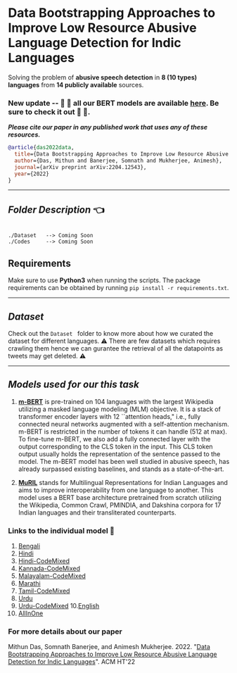 # Data Bootstrapping Approaches to Improve Low Resource Abusive Language Detection for Indic Languages
Solving the problem of **abusive speech detection** in **8 (10 types) languages** from **14 publicly available** sources.

### New update -- :tada: :tada: all our BERT models are available [here](https://huggingface.co/Hate-speech-CNERG). Be sure to check it out :tada: :tada:.


***Please cite our paper in any published work that uses any of these resources.***

~~~bibtex
@article{das2022data,
  title={Data Bootstrapping Approaches to Improve Low Resource Abusive Language Detection for Indic Languages},
  author={Das, Mithun and Banerjee, Somnath and Mukherjee, Animesh},
  journal={arXiv preprint arXiv:2204.12543},
  year={2022}
}
~~~

------------------------------------------
***Folder Description*** :point_left:
------------------------------------------
~~~

./Dataset   --> Coming Soon
./Codes     --> Coming Soon
~~~
## Requirements 

Make sure to use **Python3** when running the scripts. The package requirements can be obtained by running `pip install -r requirements.txt`.

------------------------------------------
***Dataset***
------------------------------------------
Check out the `Dataset ` folder to know more about how we curated the dataset for different languages.  :warning: There are few datasets which requires crawling them hence we can gurantee the retrieval of all the datapoints as tweets may get deleted.
:warning:

-----------------------------------------
***Models used for our this task***
------------------------------------------
1. **[m-BERT](http://arxiv.org/abs/1810.04805)** is pre-trained on 104 languages with the largest Wikipedia utilizing a masked language modeling (MLM) objective. It is a stack of transformer encoder layers with 12 ``attention heads," i.e., fully connected neural networks augmented with a self-attention mechanism. m-BERT is restricted in the number of tokens it can handle (512 at max). To fine-tune m-BERT, we also add a fully connected layer with the output corresponding to the CLS token in the input. This CLS token output usually holds the representation of the sentence passed to the model. The m-BERT model has been well studied in abusive speech, has already surpassed existing baselines, and stands as a state-of-the-art.

2. **[MuRIL](https://arxiv.org/abs/2103.10730)** stands for Multilingual Representations for Indian Languages and aims to improve interoperability from one language to another. This model uses a BERT base architecture pretrained from scratch utilizing the Wikipedia, Common Crawl, PMINDIA, and Dakshina corpora for 17 Indian languages and their transliterated counterparts.

	
### Links to the individual model :angel:
1. [Bengali](https://huggingface.co/Hate-speech-CNERG/bengali-abusive-MuRIL)
2. [Hindi](https://huggingface.co/Hate-speech-CNERG/hindi-abusive-MuRIL)
3. [Hindi-CodeMixed](https://huggingface.co/Hate-speech-CNERG/hindi-codemixed-abusive-MuRIL)
4. [Kannada-CodeMixed](https://huggingface.co/Hate-speech-CNERG/kannada-codemixed-abusive-MuRIL)
5. [Malayalam-CodeMixed](https://huggingface.co/Hate-speech-CNERG/malayalam-codemixed-abusive-MuRIL)
6. [Marathi](https://huggingface.co/Hate-speech-CNERG/marathi-codemixed-abusive-MuRIL)
7. [Tamil-CodeMixed](https://huggingface.co/Hate-speech-CNERG/tamil-codemixed-abusive-MuRIL)
8. [Urdu](https://huggingface.co/Hate-speech-CNERG/urdu-abusive-MuRIL)
9. [Urdu-CodeMixed](https://huggingface.co/Hate-speech-CNERG/urdu-codemixed-abusive-MuRIL)
10.[English](https://huggingface.co/Hate-speech-CNERG/english-abusive-MuRIL)
11. [AllInOne](https://huggingface.co/Hate-speech-CNERG/indic-abusive-allInOne-MuRIL)

### For more details about our paper

Mithun Das, Somnath Banerjee, and Animesh Mukherjee. 2022. "[Data Bootstrapping Approaches to Improve Low Resource Abusive Language Detection for Indic Languages](https://arxiv.org/pdf/2204.12543.pdf)". ACM HT'22
